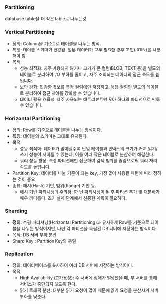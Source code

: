 ### Partitioning

database table을 더 작은 table로 나누는것

### Vertical Partitioning

- 정의: Column을 기준으로 테이블을 나누는 방식.
- 특징: 테이블 스키마가 변경됨. 원본 데이터가 모두 필요한 경우 조인(JOIN)을 사용해야 함.
- 목적
  - 성능 최적화: 자주 사용되지 않거나 크기가 큰 컬럼(BLOB, TEXT 등)을 별도의 테이블로 분리하여 I/O 부하를 줄이고, 자주 조회되는 데이터의 접근 속도를 높입니다.
  - 보안 강화: 민감한 정보를 특정 컬럼에만 저장하고, 해당 컬럼만 별도의 테이블로 분리하여 접근 제어를 강화할 수 있습니다.
  - 데이터 활용 효율성: 자주 사용되는 애트리뷰트만 모아 하나의 파티션으로 만들 수 있습니다.

### Horizontal Partitioning

- 정의: Row를 기준으로 테이블을 나누는 방식이다.
- 특징: 테이블의 스키마는 그대로 유지된다.
- 목적
  - 성능 최적화: 데이터가 많아질수록 단일 테이블과 인덱스의 크기가 커져 읽기/쓰기 성능이 저하될 수 있는데, 이를 여러 작은 테이블로 분산하여 해결한다.
  - 쿼리 성능 향상: 특정 파티션에만 접근하여 검색 범위를 줄임으로써 쿼리 처리 속도를 높입니다.
- Partition Key: 데이터를 나눌 기준이 되는 key, 가장 많이 사용될 패턴에 따라 정하는 것이 중요
- 종류: 해시(Hash) 기반, 범위(Range) 기반 등.
  - 해시 기반 파티셔닝의 주의점: 한 번 파티셔닝이 된 후 파티션 추가 및 재분배가 매우 까다롭다. 초기 설계 단계에서 신중한 계획이 필요하다.

### Sharding

- **정의**: 수평 파티셔닝(Horizontal Partitioning)과 유사하게 Row를 기준으로 테이블을 나누는 방식이지만, 나뉜 각 파티션을 독립된 DB 서버에 저장하는 방식이다
- 목적: DB 서버 부하 분산
- Shard Key : Partition Key와 동일

### Replication

- 정의: 데이터베이스를 복사하여 여러 DB 서버에 저장하는 방식이다.
- 목적
  - High Availability (고가용성): 주 서버에 장애가 발생했을 때, 부 서버를 통해 서비스가 중단되지 않도록 한다.
  - 읽기 트래픽 분산: 대부분 읽기 요청이 많이 때문에 읽기 요청을 분산시켜 서버 부하를 낮춘다.
